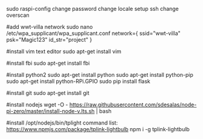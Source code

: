 sudo raspi-config
change password
change locale
setup ssh
change overscan

#add wwt-villa network
sudo nano /etc/wpa_supplicant/wpa_supplicant.conf
network={
  ssid="wwt-villa"
  psk="Magic123"
  id_str="project"
}

#install vim text editor
sudo apt-get install vim

#install fbi
sudo apt-get install fbi

#install python2
sudo apt-get install python
sudo apt-get install python-pip
sudo apt-get install python-RPi.GPIO
sudo pip install flask

#install git
sudo apt-get install git

#install nodejs
wget -O - https://raw.githubusercontent.com/sdesalas/node-pi-zero/master/install-node-v.lts.sh | bash

#install /opt/nodejs/bin/tplight command list: https://www.npmjs.com/package/tplink-lightbulb
npm i -g tplink-lightbulb

